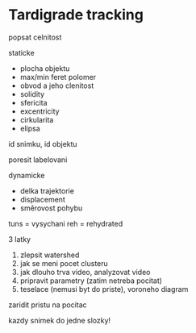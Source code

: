 # Tardigrade tracking

popsat celnitost

staticke
- plocha objektu
- max/min feret polomer
- obvod a jeho clenitost
- solidity
- sfericita
- excentricity
- cirkularita
- elipsa

id snimku, id objektu

poresit labelovani

dynamicke
- delka trajektorie
- displacement
- směrovost pohybu

<!-- - zakriveni? -->
<!-- - center of mass -->
<!-- - rychlost pohybu -->
<!-- - delka trajektorie -->
<!-- - total displacement -->
<!-- - smerovost pohybu -->
<!-- - aproximace objektu elipsou (velka + mala poloosa) -->

tuns = vysychani
reh = rehydrated

3 latky

1. zlepsit watershed
2. jak se meni pocet clusteru
3. jak dlouho trva video, analyzovat video
4. pripravit parametry (zatim netreba pocitat)
5. teselace (nemusi byt do priste), voroneho diagram

zaridit pristu na pocitac

kazdy snimek do jedne slozky!
